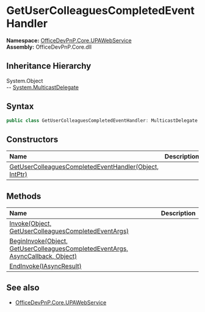 # GetUserColleaguesCompletedEventHandler
  

**Namespace:** [OfficeDevPnP.Core.UPAWebService](OfficeDevPnP.Core.UPAWebService.md)  
**Assembly:** OfficeDevPnP.Core.dll  
## Inheritance Hierarchy
System.Object  
-- [System.MulticastDelegate](System.MulticastDelegate.md)
## Syntax
```C#
public class GetUserColleaguesCompletedEventHandler: MulticastDelegate
```
## Constructors
|**Name**|**Description**|
|:-----|:-----|
| [GetUserColleaguesCompletedEventHandler(Object, IntPtr)](OfficeDevPnP.Core.UPAWebService.GetUserColleaguesCompletedEventHandler.Constructor1details.md) | 
## Methods
|**Name**|**Description**|
|:-----|:-----|
| [Invoke(Object, GetUserColleaguesCompletedEventArgs)](OfficeDevPnP.Core.UPAWebService.GetUserColleaguesCompletedEventHandler.InvokeObjectGetUserColleaguesCompletedEventArgs.md) | 
| [BeginInvoke(Object, GetUserColleaguesCompletedEventArgs, AsyncCallback, Object)](OfficeDevPnP.Core.UPAWebService.GetUserColleaguesCompletedEventHandler.BeginInvokeObjectGetUserColleaguesCompletedEventArgsAsyncCallbackObject.md) | 
| [EndInvoke(IAsyncResult)](OfficeDevPnP.Core.UPAWebService.GetUserColleaguesCompletedEventHandler.EndInvokeIAsyncResult.md) | 
## See also
- [OfficeDevPnP.Core.UPAWebService](OfficeDevPnP.Core.UPAWebService.md)
